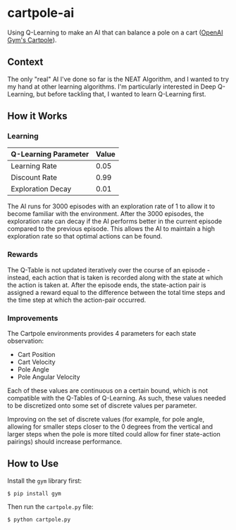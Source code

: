 # cartpole-ai
Using Q-Learning to make an AI that can balance a pole on a cart ([OpenAI Gym's Cartpole](https://gym.openai.com/envs/CartPole-v0/)).

## Context
The only "real" AI I've done so far is the NEAT Algorithm, and I wanted to try my hand at other learning algorithms. I'm particularly interested in Deep Q-Learning, but before tackling that, I wanted to learn Q-Learning first.

## How it Works
### Learning
| Q-Learning Parameter | Value |
| --- | --- |
| Learning Rate | 0.05 |
| Discount Rate | 0.99 |
| Exploration Decay | 0.01 |

The AI runs for 3000 episodes with an exploration rate of 1 to allow it to become familiar with the environment. After the 3000 episodes, the exploration rate can decay if the AI performs better in the current episode compared to the previous episode. This allows the AI to maintain a high exploration rate so that optimal actions can be found.

### Rewards
The Q-Table is not updated iteratively over the course of an episode - instead, each action that is taken is recorded along with the state at which the action is taken at. After the episode ends, the state-action pair is assigned a reward equal to the difference between the total time steps and the time step at which the action-pair occurred.

### Improvements
The Cartpole environments provides 4 parameters for each state observation:

- Cart Position
- Cart Velocity
- Pole Angle
- Pole Angular Velocity

Each of these values are continuous on a certain bound, which is not compatible with the Q-Tables of Q-Learning. As such, these values needed to be discretized onto some set of discrete values per parameter.

Improving on the set of discrete values (for example, for pole angle, allowing for smaller steps closer to the 0 degrees from the vertical and larger steps when the pole is more tilted could allow for finer state-action pairings) should increase performance.

## How to Use
Install the `gym` library first:

```
$ pip install gym
```

Then run the `cartpole.py` file:

```
$ python cartpole.py
```
